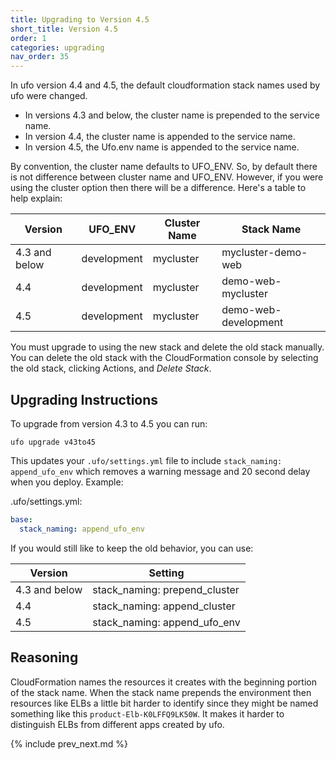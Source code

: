 ```yaml
---
title: Upgrading to Version 4.5
short_title: Version 4.5
order: 1
categories: upgrading
nav_order: 35
---
```


In ufo version 4.4 and 4.5, the default cloudformation stack names used by ufo were changed.

* In versions 4.3 and below, the cluster name is prepended to the service name.
* In version 4.4, the cluster name is appended to the service name.
* In version 4.5, the Ufo.env name is appended to the service name.

By convention, the cluster name defaults to UFO_ENV. So, by default there is not difference between cluster name and UFO_ENV.  However, if you were using the cluster option then there will be a difference.  Here's a table to help explain:

Version | UFO_ENV | Cluster Name | Stack Name
--- | --- | --- | ---
4.3 and below | development | mycluster | mycluster-demo-web
4.4 | development | mycluster | demo-web-mycluster
4.5 | development | mycluster | demo-web-development

You must upgrade to using the new stack and delete the old stack manually.  You can delete the old stack with the CloudFormation console by selecting the old stack, clicking Actions, and *Delete Stack*.

## Upgrading Instructions

To upgrade from version 4.3 to 4.5 you can run:

    ufo upgrade v43to45

This updates your `.ufo/settings.yml` file to include `stack_naming: append_ufo_env` which removes a warning message and 20 second delay when you deploy. Example:

.ufo/settings.yml:

```yaml
base:
  stack_naming: append_ufo_env
```

If you would still like to keep the old behavior, you can use:

Version | Setting
--- | ---
4.3 and below | stack_naming: prepend_cluster
4.4 | stack_naming: append_cluster
4.5 | stack_naming: append_ufo_env

## Reasoning

CloudFormation names the resources it creates with the beginning portion of the stack name. When the stack name prepends the environment then resources like ELBs a little bit harder to identify since they might be named something like this `product-Elb-K0LFFQ9LK50W`. It makes it harder to distinguish ELBs from different apps created by ufo.

{% include prev_next.md %}
